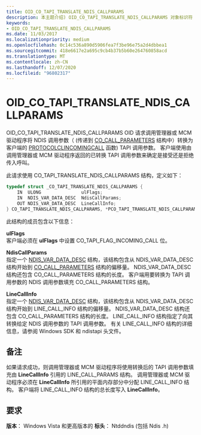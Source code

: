 ```yaml
---
title: OID_CO_TAPI_TRANSLATE_NDIS_CALLPARAMS
description: 本主题介绍) OID_CO_TAPI_TRANSLATE_NDIS_CALLPARAMS 对象标识符 (OID。
keywords:
- OID_CO_TAPI_TRANSLATE_NDIS_CALLPARAMS
ms.date: 11/03/2017
ms.localizationpriority: medium
ms.openlocfilehash: 0c14c536a890d5906fea7f3be96e75a2d4dbbea1
ms.sourcegitcommit: 418e6617e2a695c9cb4b37b5b60e264760858acd
ms.translationtype: MT
ms.contentlocale: zh-CN
ms.lasthandoff: 12/07/2020
ms.locfileid: "96802317"
---
```

# <a name="oid_co_tapi_translate_ndis_callparams"></a>OID_CO_TAPI_TRANSLATE_NDIS_CALLPARAMS

OID_CO_TAPI_TRANSLATE_NDIS_CALLPARAMS OID 请求调用管理器或 MCM 驱动程序将 NDIS 调用参数（ (传递到 [CO_CALL_PARAMETERS](/previous-versions/windows/hardware/network/ff545384(v=vs.85)) 结构中）转换为客户端的 [PROTOCOLCLINCOMINGCALL](/windows-hardware/drivers/ddi/ndis/nc-ndis-protocol_cl_incoming_call) 函数) TAPI 调用参数。 客户端使用由调用管理器或 MCM 驱动程序返回的已转换 TAPI 调用参数来确定是接受还是拒绝传入呼叫。

此请求使用 CO_TAPI_TRANSLATE_NDIS_CALLPARAMS 结构，定义如下：

```c++
typedef struct _CO_TAPI_TRANSLATE_NDIS_CALLPARAMS {
    IN  ULONG               ulFlags;
    IN  NDIS_VAR_DATA_DESC  NdisCallParams;
    OUT NDIS_VAR_DATA_DESC  LineCallInfo;
} CO_TAPI_TRANSLATE_NDIS_CALLPARAMS, *PCO_TAPI_TRANSLATE_NDIS_CALLPARAMS;
```

此结构的成员包含以下信息：

**ulFlags**  
客户端必须在 **ulFlags** 中设置 CO_TAPI_FLAG_INCOMING_CALL 位。

**NdisCallParams**  
指定一个 [NDIS_VAR_DATA_DESC](/previous-versions/windows/hardware/network/ff559020(v=vs.85)) 结构，该结构包含从 NDIS_VAR_DATA_DESC 结构开始到 [CO_CALL_PARAMETERS](/previous-versions/windows/hardware/network/ff545384(v=vs.85)) 结构的偏移量。 NDIS_VAR_DATA_DESC 结构还包含 CO_CALL_PARAMETERS 结构的长度。 客户端用要转换为 TAPI 调用参数的 NDIS 调用参数填充 CO_CALL_PARAMETERS 结构。

**LineCallInfo**  
指定一个 [NDIS_VAR_DATA_DESC](/previous-versions/windows/hardware/network/ff559020(v=vs.85)) 结构，该结构包含从 NDIS_VAR_DATA_DESC 结构开始到 LINE_CALL_INFO 结构的偏移量。 NDIS_VAR_DATA_DESC 结构还包含 CO_CALL_PARAMETERS 结构的长度。 LINE_CALL_INFO 结构指定了向其转换给定 NDIS 调用参数的 TAPI 调用参数。 有关 LINE_CALL_INFO 结构的详细信息，请参阅 Windows SDK 和 ndistapi 头文件。

## <a name="remarks"></a>备注

如果请求成功，则调用管理器或 MCM 驱动程序将使用转换后的 TAPI 调用参数填充由 **LineCallInfo** 引用的 LINE_CALL_PARAMS 结构。 调用管理器或 MCM 驱动程序必须在 **LineCallInfo** 所引用的平面内存部分中分配 LINE_CALL_INFO 结构。 客户端将 LINE_CALL_INFO 结构的总长度写入 **LineCallInfo**。

## <a name="requirements"></a>要求

**版本**： Windows Vista 和更高版本的 **标头**： Ntddndis (包括 Ndis .h) 
